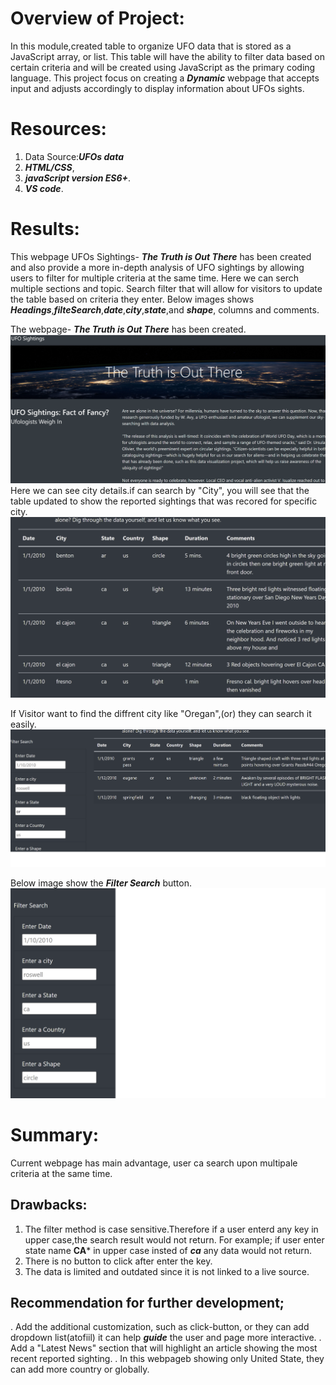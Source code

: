 # Overview of Project:
In this module,created table to organize UFO data that is stored as a JavaScript array, or list. This table will have the ability to filter data based on certain criteria and will be created using JavaScript as the primary coding language.
This project focus on creating a ***Dynamic*** webpage that accepts input and adjusts accordingly to display information about UFOs sights.

# Resources:
1. Data Source:***UFOs data***
2. ***HTML/CSS***,
3. ***javaScript version ES6+***.
4. ***VS code***.

# Results:
This webpage UFOs Sightings- ***The Truth is Out There*** has been created and also provide a more in-depth analysis of UFO sightings by allowing users to filter for multiple criteria at the same time.
Here we can serch  multiple sections  and topic. Search filter that will allow for visitors to update the table
based on criteria they enter.
Below images shows ***Headings***,***filteSearch***,***date***,***city***,***state***,and ***shape***, columns and comments.

The webpage- ***The Truth is Out There*** has been created.
![UFOs-1)](/Resources/UFOs-1.png)
Here we can see city details.if can search by "City", you will see that the table updated to show the reported sightings that was recored for specific city. 	
![UFOs_City_image)](/Resources/UFOs_City_image.png)

If Visitor want to find the diffrent city like "Oregan",(or) they can search it easily.
![UFOs_different_city)](/Resources/UFOs_different_city.png)

Below image show the ***Filter Search*** button.
![UFOs_search_button)](/Resources/UFOs_search_button.png)


# Summary:
Current webpage has main advantage, user ca search upon multipale criteria at the same time.

## Drawbacks:
1. The filter method is case sensitive.Therefore if a user enterd any key in upper case,the search result would not return.
For example; if user enter state name **CA*** in upper case insted of ***ca*** any data would not return. 
2. There is no button to click after enter the key.
3. The data is limited and outdated since it is not linked to a live source.

## Recommendation for further development;

. Add the additional customization, such as click-button, or they can add dropdown list(atofiil) it can help ***guide*** the user and page more interactive.
. Add a "Latest News" section that will highlight an article showing the most recent reported sighting.
. In this webpageb showing only United State, they can add more country or globally.